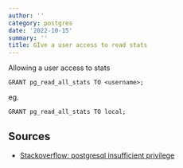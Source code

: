 ```yaml
---
author: ''
category: postgres
date: '2022-10-15'
summary: ''
title: GIve a user access to read stats
---
```


Allowing a user access to stats

    GRANT pg_read_all_stats TO <username>;

eg.

    GRANT pg_read_all_stats TO local;

## Sources

* [Stackoverflow: postgresql insufficient privilege](https://stackoverflow.com/questions/50550182/postgresql-insufficient-privilege)

